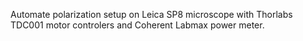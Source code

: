 Automate polarization setup on Leica SP8 microscope with Thorlabs TDC001 motor controlers and Coherent Labmax power meter.
